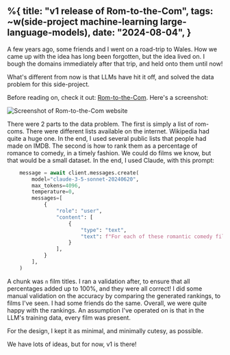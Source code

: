 %{
    title: "v1 release of Rom-to-the-Com",
    tags: ~w(side-project machine-learning large-language-models),
    date: "2024-08-04",
}
---
A few years ago, some friends and I went on a road-trip to Wales. How we came up with the idea has long been forgotten, but the idea lived on. I bough the domains immediately after that trip, and held onto them until now!

What's different from now is that LLMs have hit it off, and solved the data problem for this side-project.

Before reading on, check it out: [Rom-to-the-Com](https://www.rom-to-the-com.com). Here's a screenshot:

![Screenshot of Rom-to-the-Com website](/images/notes/rom-to-the-com.png)

There were 2 parts to the data problem. The first is simply a list of rom-coms. There were different lists available on the internet. Wikipedia had quite a huge one. In the end, I used several public lists that people had made on IMDB. The second is how to rank them as a percentage of romance to comedy, in a timely fashion. We could do films we know, but that would be a small dataset. In the end, I used Claude, with this prompt:

```python
    message = await client.messages.create(
        model="claude-3-5-sonnet-20240620",
        max_tokens=4096,
        temperature=0,
        messages=[
            {
                "role": "user",
                "content": [
                    {
                        "type": "text",
                        "text": f"For each of these romantic comedy films, determine, out of 100%, how much of them are romance and how much are comedy. For example, a film may be 60% romance and 40% comedy.\n\nReturn your determined value as a third column in the CSV text. A value should be in the format of \"60,40\", for the 2 percentages. Make sure they're surrounded by quotes, so it's a valid CSV file. Try and spread out your assessments so that there's a wide variation. Only return the result.\n\n{chunk}",
                    }
                ],
            }
        ],
    )
```

A chunk was `n` film titles. I ran a validation after, to ensure that all percentages added up to 100%, and they were all correct! I did some manual validation on the accuracy by comparing the generated rankings, to films I've seen. I had some friends do the same. Overall, we were quite happy with the rankings. An assumption I've operated on is that in the LLM's training data, every film was present.

For the design, I kept it as minimal, and minimally cutesy, as possible.

We have lots of ideas, but for now, v1 is there!
